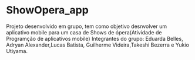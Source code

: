 # ShowOpera_app  
Projeto  desenvolvido em grupo, tem como objetivo  desnvolver um aplicativo mobile para um casa de Shows de ópera(Atividade  de Programção de aplicativos mobile)
Integrantes do grupo:
Eduarda Belles, Adryan Alexander,Lucas Batista, Guilherme Videira,Takeshi Bezerra e Yukio Utiyama.  
